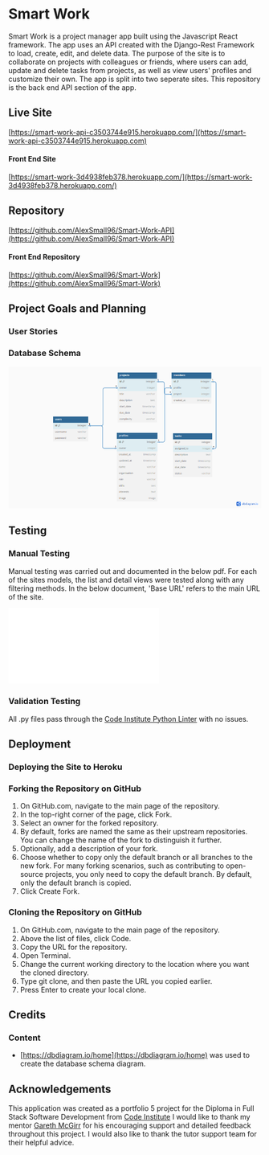 # Smart Work
Smart Work is a project manager app built using the Javascript React framework. The app uses an API created with the Django-Rest Framework to load, create, edit, and delete data. The purpose of the site is to collaborate on projects with colleagues or friends, where users can add, update and delete tasks from projects, as well as view users' profiles and customize their own. The app is split into two seperate sites. This repository is the back end API section of the app.

## Live Site
[https://smart-work-api-c3503744e915.herokuapp.com/](https://smart-work-api-c3503744e915.herokuapp.com)
#### Front End Site
[https://smart-work-3d4938feb378.herokuapp.com/](https://smart-work-3d4938feb378.herokuapp.com/)
## Repository
[https://github.com/AlexSmall96/Smart-Work-API](https://github.com/AlexSmall96/Smart-Work-API)
#### Front End Repository
[https://github.com/AlexSmall96/Smart-Work](https://github.com/AlexSmall96/Smart-Work)

## Project Goals and Planning

### User Stories

### Database Schema
![Database Schema](documentation/images/Smart-Work-db-schema.png) 

## Testing
### Manual Testing
Manual testing was carried out and documented in the below pdf. For each of the sites models, the list and detail views were tested along with any filtering methods. In the below document, 'Base URL' refers to the main URL of the site.

![Testing](documentation/testing/apiTesting.pdf) 
### Validation Testing 
All .py files pass through the [Code Institute Python Linter](https://pep8ci.herokuapp.com/) with no issues.
## Deployment
### Deploying the Site to Heroku

### Forking the Repository on GitHub
1. On GitHub.com, navigate to the main page of the repository.
2. In the top-right corner of the page, click Fork.
3. Select an owner for the forked repository.
4. By default, forks are named the same as their upstream repositories. You can change the name of the fork to distinguish it further.
5. Optionally, add a description of your fork.
6. Choose whether to copy only the default branch or all branches to the new fork. For many forking scenarios, such as contributing to open-source projects, you only need to copy the default branch. By default, only the default branch is copied.
7. Click Create Fork.
### Cloning the Repository on GitHub
1. On GitHub.com, navigate to the main page of the repository.
2. Above the list of files, click Code.
3. Copy the URL for the repository.
4. Open Terminal.
5. Change the current working directory to the location where you want the cloned directory.
6. Type git clone, and then paste the URL you copied earlier.
7. Press Enter to create your local clone.
## Credits
### Content
- [https://dbdiagram.io/home](https://dbdiagram.io/home) was used to create the database schema diagram.
## Acknowledgements 
This application was created as a portfolio 5 project for the Diploma in Full Stack Software Development from [Code Institute](https://codeinstitute.net/full-stack-software-development-diploma/?utm_term=code%20institute&utm_campaign=CI+-+UK+-+Search+-+Brand&utm_source=adwords&utm_medium=ppc&hsa_acc=8983321581&hsa_cam=1578649861&hsa_grp=62188641240&hsa_ad=635720257674&hsa_src=g&hsa_tgt=kwd-319867646331&hsa_kw=code%20institute&hsa_mt=e&hsa_net=adwords&hsa_ver=3&gclid=CjwKCAiA5Y6eBhAbEiwA_2ZWIUE0LRewvfAYnQS69Lujb5s2FrQjmX0Idzqj-Olbamn1DbS2D-R7gBoC-1AQAvD_BwE
)
I would like to thank my mentor [Gareth McGirr](https://github.com/Gareth-McGirr ) for his encouraging support and detailed feedback throughout this project. I would also like to thank the tutor support team for their helpful advice.